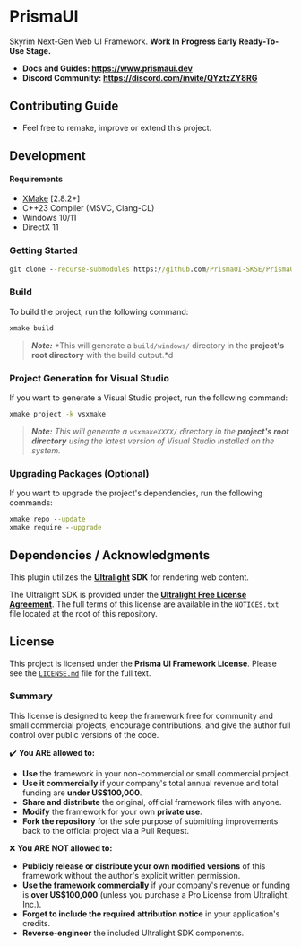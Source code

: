 ﻿# PrismaUI

Skyrim Next-Gen Web UI Framework. **Work In Progress Early Ready-To-Use Stage.**

- **Docs and Guides: https://www.prismaui.dev**
- **Discord Community: https://discord.com/invite/QYztzZY8RG**

## Contributing Guide

- Feel free to remake, improve or extend this project.

## Development

#### Requirements

- [XMake](https://xmake.io) [2.8.2+]
- C++23 Compiler (MSVC, Clang-CL)
- Windows 10/11
- DirectX 11

### Getting Started

```bat
git clone --recurse-submodules https://github.com/PrismaUI-SKSE/PrismaUI.git
```

### Build

To build the project, run the following command:

```bat
xmake build
```

> **_Note:_** *This will generate a `build/windows/` directory in the **project's root directory** with the build output.*d

### Project Generation for Visual Studio

If you want to generate a Visual Studio project, run the following command:

```bat
xmake project -k vsxmake
```

> **_Note:_** _This will generate a `vsxmakeXXXX/` directory in the **project's root directory** using the latest version of Visual Studio installed on the system._

### Upgrading Packages (Optional)

If you want to upgrade the project's dependencies, run the following commands:

```bat
xmake repo --update
xmake require --upgrade
```

## Dependencies / Acknowledgments

This plugin utilizes the **[Ultralight](https://ultralig.ht) SDK** for rendering web content.

The Ultralight SDK is provided under the **[Ultralight Free License Agreement](https://ultralig.ht/free-license/LICENSE.txt)**. The full terms of this license are available in the `NOTICES.txt` file located at the root of this repository.

## License

This project is licensed under the **Prisma UI Framework License**. Please see the [`LICENSE.md`](LICENSE.md) file for the full text.

### Summary

This license is designed to keep the framework free for community and small commercial projects, encourage contributions, and give the author full control over public versions of the code.

✔️ **You ARE allowed to:**
*   **Use** the framework in your non-commercial or small commercial project.
*   **Use it commercially** if your company's total annual revenue and total funding are **under US$100,000**.
*   **Share and distribute** the original, official framework files with anyone.
*   **Modify** the framework for your own **private use**.
*   **Fork the repository** for the sole purpose of submitting improvements back to the official project via a Pull Request.

❌ **You ARE NOT allowed to:**
*   **Publicly release or distribute your own modified versions** of this framework without the author's explicit written permission.
*   **Use the framework commercially** if your company's revenue or funding is **over US$100,000** (unless you purchase a Pro License from Ultralight, Inc.).
*   **Forget to include the required attribution notice** in your application's credits.
*   **Reverse-engineer** the included Ultralight SDK components.

